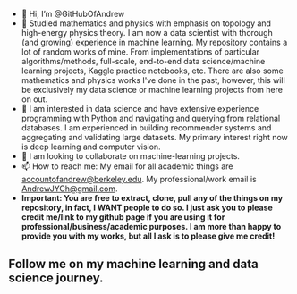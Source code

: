 - 👋 Hi, I’m @GitHubOfAndrew
- 👀 Studied mathematics and physics with emphasis on topology and high-energy physics theory. I am now a data scientist with thorough (and growing) experience in machine learning.  My repository contains a lot of random works of mine. From implementations of particular algorithms/methods, full-scale, end-to-end data science/machine learning projects, Kaggle practice notebooks, etc. There are also some mathematics and physics works I've done in the past, however, this will be exclusively my data science or machine learning projects from here on out.
- 🌱 I am interested in data science and have extensive experience programming with Python and navigating and querying from relational databases. I am experienced in building recommender systems and aggregating and validating large datasets. My primary interest right now is deep learning and computer vision.
- 💞️ I am looking to collaborate on machine-learning projects.
- 📫 How to reach me: My email for all academic things are accountofandrew@berkeley.edu.  My professional/work email is AndrewJYCh@gmail.com.
- **Important: You are free to extract, clone, pull any of the things on my repository, in fact, I WANT people to do so. I just ask you to please credit me/link to my github page if you are using it for professional/business/academic purposes. I am more than happy to provide you with my works, but all I ask is to please give me credit!**

## Follow me on my machine learning and data science journey.


<!---
GitHubOfAndrew/GitHubOfAndrew is a ✨ special ✨ repository because its `README.md` (this file) appears on your GitHub profile.
You can click the Preview link to take a look at your changes.
--->
